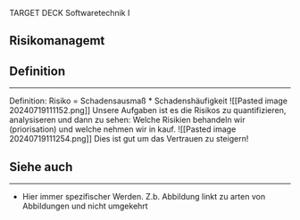 
TARGET DECK
Softwaretechnik I

Risikomanagemt
--
## Definition
***
Definition:
Risiko = Schadensausmaß * Schadenshäufigkeit
![[Pasted image 20240719111152.png]]
Unsere Aufgaben ist es die Risikos zu quantifizieren, analysiseren und dann zu sehen: Welche Risikien behandeln wir (priorisation) und welche nehmen wir in kauf.
![[Pasted image 20240719111254.png]]
Dies ist gut um das Vertrauen zu steigern!

## Siehe auch
***
* Hier immer spezifischer Werden. Z.b. Abbildung linkt zu arten von Abbildungen und nicht umgekehrt